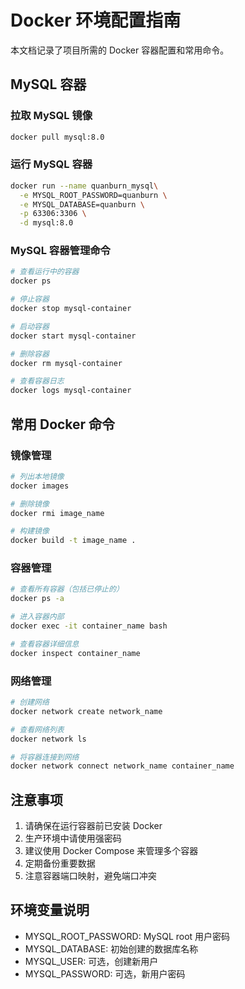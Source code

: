# Docker 环境配置指南

本文档记录了项目所需的 Docker 容器配置和常用命令。

## MySQL 容器

### 拉取 MySQL 镜像
```bash
docker pull mysql:8.0
```

### 运行 MySQL 容器
```bash
docker run --name quanburn_mysql\
  -e MYSQL_ROOT_PASSWORD=quanburn \
  -e MYSQL_DATABASE=quanburn \
  -p 63306:3306 \
  -d mysql:8.0
```

### MySQL 容器管理命令
```bash
# 查看运行中的容器
docker ps

# 停止容器
docker stop mysql-container

# 启动容器
docker start mysql-container

# 删除容器
docker rm mysql-container

# 查看容器日志
docker logs mysql-container
```

## 常用 Docker 命令

### 镜像管理
```bash
# 列出本地镜像
docker images

# 删除镜像
docker rmi image_name

# 构建镜像
docker build -t image_name .
```

### 容器管理
```bash
# 查看所有容器（包括已停止的）
docker ps -a

# 进入容器内部
docker exec -it container_name bash

# 查看容器详细信息
docker inspect container_name
```

### 网络管理
```bash
# 创建网络
docker network create network_name

# 查看网络列表
docker network ls

# 将容器连接到网络
docker network connect network_name container_name
```

## 注意事项

1. 请确保在运行容器前已安装 Docker
2. 生产环境中请使用强密码
3. 建议使用 Docker Compose 来管理多个容器
4. 定期备份重要数据
5. 注意容器端口映射，避免端口冲突

## 环境变量说明

- MYSQL_ROOT_PASSWORD: MySQL root 用户密码
- MYSQL_DATABASE: 初始创建的数据库名称
- MYSQL_USER: 可选，创建新用户
- MYSQL_PASSWORD: 可选，新用户密码 